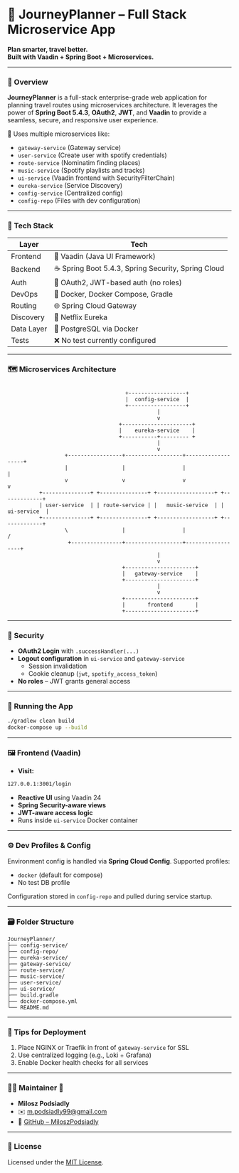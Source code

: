 # 🚀 JourneyPlanner – Full Stack Microservice App

**Plan smarter, travel better.**  
**Built with  Vaadin + Spring Boot + Microservices.**

---

### 🧠 Overview

**JourneyPlanner** is a full-stack enterprise-grade web application for planning travel routes using microservices architecture. It leverages the power of **Spring Boot 5.4.3**, **OAuth2**, **JWT**, and **Vaadin** to provide a seamless, secure, and responsive user experience.

🔗 Uses multiple microservices like:

- `gateway-service` (Gateway service)
- `user-service` (Create user with spotify credentials)
- `route-service` (Nominatim finding places)
- `music-service` (Spotify playlists and tracks)
- `ui-service` (Vaadin frontend with SecurityFilterChain)
- `eureka-service` (Service Discovery)
- `config-service` (Centralized config)
- `config-repo` (Files with dev configuration)

---

### 🧰 Tech Stack

| Layer         | Tech                                                   |
|---------------|--------------------------------------------------------|
| Frontend      | 🔵 Vaadin (Java UI Framework)                          |
| Backend       | ☕ Spring Boot 5.4.3, Spring Security, Spring Cloud    |
| Auth          | 🔐 OAuth2, JWT-based auth (no roles)                   |
| DevOps        | 🐳 Docker, Docker Compose, Gradle                      |
| Routing       | 🌐 Spring Cloud Gateway                                |
| Discovery     | 🧭 Netflix Eureka                                      |
| Data Layer    | 💾 PostgreSQL via Docker                               |
| Tests         | ❌ No test currently configured                        |

---

### 🗺️ Microservices Architecture

```

                                     +------------------+
                                     |  config-service  |
                                     +------------------+
                                               |
                                               v
                                   +----------------------+
                                   |    eureka-service    |
                                   +-----------+--------- +
                                               |
                                               v
                  +-----------------+------------------+-------------------+
                  |                 |                  |                   |
                  v                 v                  v                   v  
          +---------------+ +---------------+ +------------------+ +-------------+
          | user-service  | | route-service | |   music-service  | | ui-service  |
          +---------------+ +---------------+ +------------------+ +-------------+
                  \                 |                  |                   /
                   +----------------+------------------+------------------+
                                               |
                                               v
                                    +----------------------+
                                    |   gateway-service    |
                                    +----------------------+
                                               |
                                               v
                                    +----------------------+
                                    |       frontend       |
                                    +----------------------+
```

---

### 🔐 Security

- **OAuth2 Login** with `.successHandler(...)`
- **Logout configuration** in `ui-service` and `gateway-service`
  - Session invalidation
  - Cookie cleanup (`jwt`, `spotify_access_token`)
- **No roles** – JWT grants general access

---

### 🚀 Running the App

```bash
./gradlew clean build
docker-compose up --build
```

---

### 🖼️ Frontend (Vaadin)
- **Visit:**
```bash
127.0.0.1:3001/login
```
- **Reactive UI** using Vaadin 24
- **Spring Security-aware views**
- **JWT-aware access logic**
- Runs inside `ui-service` Docker container

---

### ⚙️ Dev Profiles & Config

Environment config is handled via **Spring Cloud Config**. Supported profiles:

- `docker` (default for compose)
- No test DB profile

Configuration stored in `config-repo` and pulled during service startup.

---

### 🗃️ Folder Structure

```
JourneyPlanner/
├── config-service/
├── config-repo/
├── eureka-service/
├── gateway-service/
├── route-service/
├── music-service/
├── user-service/
├── ui-service/
├── build.gradle
├── docker-compose.yml
└── README.md
```

---

### 🧙 Tips for Deployment

1. Place NGINX or Traefik in front of `gateway-service` for SSL
2. Use centralized logging (e.g., Loki + Grafana)
3. Enable Docker health checks for all services

---

### 🧑‍💻 Maintainer 💚

- **Milosz Podsiadly**
- ✉️ [m.podsiadly99@gmail.com](mailto:m.podsiadly99@gmail.com)
- 🔗 [GitHub – MiloszPodsiadly](https://github.com/MiloszPodsiadly)

---

### 📜 License

Licensed under the [MIT License](https://opensource.org/licenses/MIT).